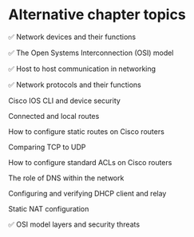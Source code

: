 # Alternative chapter topics

✅ Network devices and their functions

✅ The Open Systems Interconnection (OSI) model

✅ Host to host communication in networking

✅ Network protocols and their functions

Cisco IOS CLI and device security

Connected and local routes

How to configure static routes on Cisco routers

Comparing TCP to UDP

How to configure standard ACLs on Cisco routers

The role of DNS within the network

Configuring and verifying DHCP client and relay

Static NAT configuration

✅ OSI model layers and security threats
